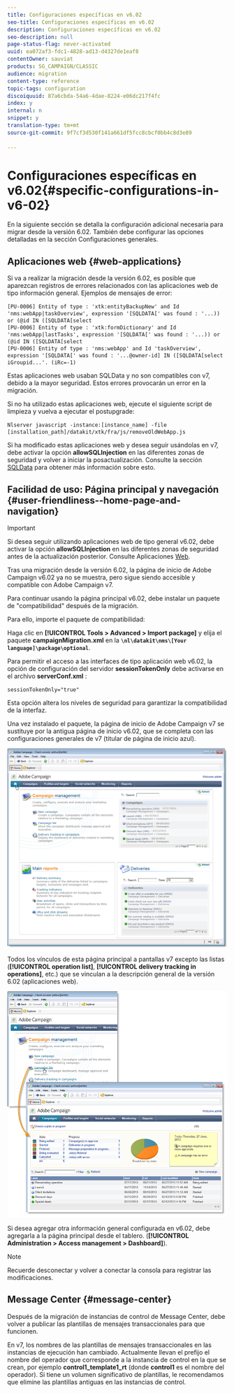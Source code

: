 ```yaml
---
title: Configuraciones específicas en v6.02
seo-title: Configuraciones específicas en v6.02
description: Configuraciones específicas en v6.02
seo-description: null
page-status-flag: never-activated
uuid: ea072af3-fdc1-4828-ad13-d4327de1eaf8
contentOwner: sauviat
products: SG_CAMPAIGN/CLASSIC
audience: migration
content-type: reference
topic-tags: configuration
discoiquuid: 87a6cbda-54a6-4dae-8224-e06dc217f4fc
index: y
internal: n
snippet: y
translation-type: tm+mt
source-git-commit: 9f7cf3d530f141a661df5fcc8cbcf0bb4c8d3e89

---
```



# Configuraciones específicas en v6.02{#specific-configurations-in-v6-02}

En la siguiente sección se detalla la configuración adicional necesaria para migrar desde la versión 6.02. También debe configurar las opciones detalladas en la sección Configuraciones [](../../migration/using/general-configurations.md) generales.

## Aplicaciones web {#web-applications}

Si va a realizar la migración desde la versión 6.02, es posible que aparezcan registros de errores relacionados con las aplicaciones web de tipo información general. Ejemplos de mensajes de error:

```
[PU-0006] Entity of type : 'xtk:entityBackupNew' and Id 'nms:webApp|taskOverview', expression '[SQLDATA[' was found : '...)) or (@id IN ([SQLDATA[select 
[PU-0006] Entity of type : 'xtk:formDictionary' and Id 'nms:webApp|lastTasks', expression '[SQLDATA[' was found : '...)) or (@id IN ([SQLDATA[select 
[PU-0006] Entity of type : 'nms:webApp' and Id 'taskOverview', expression '[SQLDATA[' was found : '...@owner-id] IN ([SQLDATA[select iGroupid...'. (iRc=-1)
```

Estas aplicaciones web usaban SQLData y no son compatibles con v7, debido a la mayor seguridad. Estos errores provocarán un error en la migración.

Si no ha utilizado estas aplicaciones web, ejecute el siguiente script de limpieza y vuelva a ejecutar el postupgrade:

```
Nlserver javascript -instance:[instance_name] -file [installation_path]/datakit/xtk/fra/js/removeOldWebApp.js
```

Si ha modificado estas aplicaciones web y desea seguir usándolas en v7, debe activar la opción **allowSQLInjection** en las diferentes zonas de seguridad y volver a iniciar la posactualización. Consulte la sección [SQLData](../../migration/using/general-configurations.md#sqldata) para obtener más información sobre esto.

## Facilidad de uso: Página principal y navegación {#user-friendliness--home-page-and-navigation}

>[!IMPORTANT]
>
>Si desea seguir utilizando aplicaciones web de tipo general v6.02, debe activar la opción **allowSQLInjection** en las diferentes zonas de seguridad antes de la actualización posterior. Consulte Aplicaciones [Web](#web-applications).

Tras una migración desde la versión 6.02, la página de inicio de Adobe Campaign v6.02 ya no se muestra, pero sigue siendo accesible y compatible con Adobe Campaign v7.

Para continuar usando la página principal v6.02, debe instalar un paquete de &quot;compatibilidad&quot; después de la migración.

Para ello, importe el paquete de compatibilidad:

Haga clic en **[!UICONTROL Tools > Advanced > Import package]** y elija el paquete **campaignMigration.xml** en la **`\nl\datakit\nms\[Your language]\package\optional`**.

Para permitir el acceso a las interfaces de tipo aplicación web v6.02, la opción de configuración del servidor **sessionTokenOnly** debe activarse en el archivo **serverConf.xml** :

```
sessionTokenOnly="true"
```

Esta opción altera los niveles de seguridad para garantizar la compatibilidad de la interfaz.

Una vez instalado el paquete, la página de inicio de Adobe Campaign v7 se sustituye por la antigua página de inicio v6.02, que se completa con las configuraciones generales de v7 (titular de página de inicio azul).

![](assets/dashboards.png)

Todos los vínculos de esta página principal a pantallas v7 excepto las listas (**[!UICONTROL operation list]**, **[!UICONTROL delivery tracking in operations]**, etc.) que se vinculan a la descripción general de la versión 6.02 (aplicaciones web).

![](assets/dashboards2.png)

Si desea agregar otra información general configurada en v6.02, debe agregarla a la página principal desde el tablero. (**[!UICONTROL Administration > Access management > Dashboard]**).

>[!NOTE]
>
>Recuerde desconectar y volver a conectar la consola para registrar las modificaciones.

## Message Center {#message-center}

Después de la migración de instancias de control de Message Center, debe volver a publicar las plantillas de mensajes transaccionales para que funcionen.

En v7, los nombres de las plantillas de mensajes transaccionales en las instancias de ejecución han cambiado. Actualmente llevan el prefijo el nombre del operador que corresponde a la instancia de control en la que se crean, por ejemplo **control1_template1_rt** (donde **control1** es el nombre del operador). Si tiene un volumen significativo de plantillas, le recomendamos que elimine las plantillas antiguas en las instancias de control.
